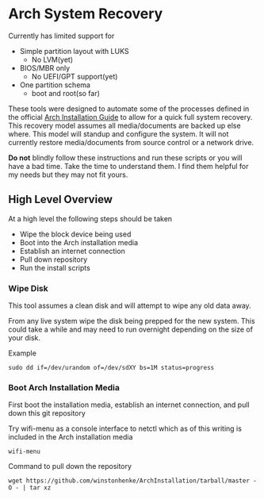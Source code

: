 # Arch System Recovery

Currently has limited support for

* Simple partition layout with LUKS
  * No LVM(yet)
* BIOS/MBR only
  * No UEFI/GPT support(yet)
* One partition schema
  * boot and root(so far)

These tools were designed to automate some of the processes defined in the official [Arch Installation Guide](https://wiki.archlinux.org/index.php/Installation_guide) to allow for a quick full system recovery. This recovery model assumes all media/documents are backed up else where. This model will standup and configure the system. It will not currently restore media/documents from source control or a network drive.

**Do not** blindly follow these instructions and run these scripts or you will have a bad time. Take the time to understand them. I find them helpful for my needs but they may not fit yours.

## High Level Overview

At a high level the following steps should be taken

* Wipe the block device being used
* Boot into the Arch installation media
* Establish an internet connection
* Pull down repository
* Run the install scripts

### Wipe Disk

This tool assumes a clean disk and will attempt to wipe any old data away.

From any live system wipe the disk being prepped for the new system. This could take a while and may need to run overnight depending on the size of your disk.

Example

```plain text
sudo dd if=/dev/urandom of=/dev/sdXY bs=1M status=progress
```

### Boot Arch Installation Media

First boot the installation media, establish an internet connection, and pull down this git repository

Try wifi-menu as a console interface to netctl which as of this writing is included in the Arch installation media
```plain text
wifi-menu
```

Command to pull down the repository
```plain text
wget https://github.com/winstonhenke/ArchInstallation/tarball/master -O - | tar xz
```

